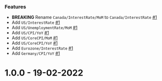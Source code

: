 ### Features
* **BREAKING** Rename `Canada/InterestRate/MoM` to `Canada/InterestRate` [#1](https://github.com/Reiryoku-Technologies/Apollo/pull/1)
* Add `US/InterestRate` [#1](https://github.com/Reiryoku-Technologies/Apollo/pull/1)
* Add `US/UnemploymentRate/MoM` [#1](https://github.com/Reiryoku-Technologies/Apollo/pull/1)
* Add `US/CPI/YoY` [#1](https://github.com/Reiryoku-Technologies/Apollo/pull/1)
* Add `US/CoreCPI/MoM` [#1](https://github.com/Reiryoku-Technologies/Apollo/pull/1)
* Add `US/CoreCPI/YoY` [#1](https://github.com/Reiryoku-Technologies/Apollo/pull/1)
* Add `Eurozone/InterestRate` [#1](https://github.com/Reiryoku-Technologies/Apollo/pull/1)
* Add  `Germany/CPI/YoY` [#1](https://github.com/Reiryoku-Technologies/Apollo/pull/1)

1.0.0 - 19-02-2022
===================
